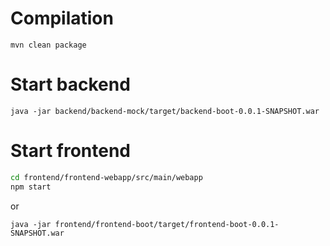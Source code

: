 # Compilation

`mvn clean package`

# Start backend

`java -jar backend/backend-mock/target/backend-boot-0.0.1-SNAPSHOT.war`

# Start frontend

``` bash
cd frontend/frontend-webapp/src/main/webapp
npm start
```

or

`java -jar frontend/frontend-boot/target/frontend-boot-0.0.1-SNAPSHOT.war`
